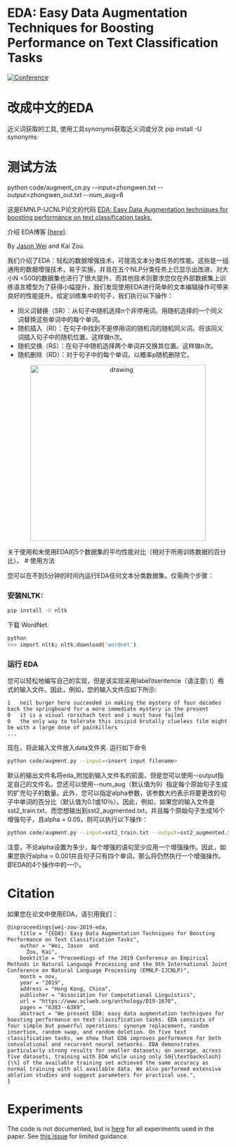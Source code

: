 # EDA: Easy Data Augmentation Techniques for Boosting Performance on Text Classification Tasks
[![Conference](http://img.shields.io/badge/EMNLP-2019-4b44ce.svg)](https://arxiv.org/abs/1901.11196)


# 改成中文的EDA
近义词获取的工具, 使用工具synonyms获取近义词或分次
pip install -U synonyms
# 测试方法
python code/augment_cn.py --input=zhongwen.txt --output=zhongwen_out.txt --num_aug=6


这是EMNLP-IJCNLP论文的代码 [EDA: Easy Data Augmentation techniques for boosting performance on text classification tasks.](https://arxiv.org/abs/1901.11196) 

介绍 EDA博客 [[here]](https://medium.com/@jason.20/these-are-the-easiest-data-augmentation-techniques-in-natural-language-processing-you-can-think-of-88e393fd610). 

By [Jason Wei](https://jasonwei20.github.io/research/) and Kai Zou.

我们介绍了EDA：轻松的数据增强技术，可提高文本分类任务的性能。这些是一组通用的数据增强技术，易于实施，并且在五个NLP分类任务上已显示出改进，对大小N <500的数据集也进行了很大提升。而其他技术则要求您仅在外部数据集上训练语言模型为了获得小幅提升，我们发现使用EDA进行简单的文本编辑操作可带来良好的性能提升。给定训练集中的句子，我们执行以下操作：

- 同义词替换（SR）：从句子中随机选择n个非停用词。用随机选择的一个同义词替换这些单词中的每个单词。
- 随机插入（RI）：在句子中找到不是停用词的随机词的随机同义词。将该同义词插入句子中的随机位置。这样做n次。
- 随机交换（RS）：在句子中随机选择两个单词并交换其位置。这样做n次。
- 随机删除（RD）：对于句子中的每个单词，以概率p随机删除它。

<p align="center"> <img src="eda_figure.png" alt="drawing" width="400" class="center"> </p>
关于使用和未使用EDA的5个数据集的平均性能对比（相对于所用训练数据的百分比）。
# 使用方法

您可以在不到5分钟的时间内运行EDA任何文本分类数据集。仅需两个步骤：

### 安装NLTK:

```bash
pip install -U nltk
```

下载 WordNet.
```bash
python
>>> import nltk; nltk.download('wordnet')
```

### 运行 EDA

您可以轻松地编写自己的实现，但是该实现采用label\tsentence（请注意\ t）格式的输入文件。因此，例如，您的输入文件应如下所示:

```
1   neil burger here succeeded in making the mystery of four decades back the springboard for a more immediate mystery in the present 
0   it is a visual rorschach test and i must have failed 
0   the only way to tolerate this insipid brutally clueless film might be with a large dose of painkillers
...
```

现在，将此输入文件放入data文件夹. 运行如下命令 

```bash
python code/augment.py --input=<insert input filename>
```

默认的输出文件名将eda_附加到输入文件名的前面，但是您可以使用--output指定自己的文件名。您还可以使用--num_aug（默认值为9）指定每个原始句子生成的扩充句子的数量。此外，您可以指定alpha参数，该参数大约表示将要更改的句子中单词的百分比（默认值为0.1或10％）。因此，例如，如果您的输入文件是sst2_train.txt，而您想输出到sst2_augmented.txt，并且每个原始句子生成16个增强句子，且alpha = 0.05，则可以执行以下操作：

```bash
python code/augment.py --input=sst2_train.txt --output=sst2_augmented.txt --num_aug=16 --alpha=0.05
```


注意，不论alpha设置为多少，每个增强的语句至少应用一个增强操作。因此，如果您执行alpha = 0.001并且句子只有四个单词，那么将仍然执行一个增强操作。即EDA的4个操作中的一个。

# Citation
如果您在论文中使用EDA，请引用我们：
```
@inproceedings{wei-zou-2019-eda,
    title = "{EDA}: Easy Data Augmentation Techniques for Boosting Performance on Text Classification Tasks",
    author = "Wei, Jason  and
      Zou, Kai",
    booktitle = "Proceedings of the 2019 Conference on Empirical Methods in Natural Language Processing and the 9th International Joint Conference on Natural Language Processing (EMNLP-IJCNLP)",
    month = nov,
    year = "2019",
    address = "Hong Kong, China",
    publisher = "Association for Computational Linguistics",
    url = "https://www.aclweb.org/anthology/D19-1670",
    pages = "6383--6389",
    abstract = "We present EDA: easy data augmentation techniques for boosting performance on text classification tasks. EDA consists of four simple but powerful operations: synonym replacement, random insertion, random swap, and random deletion. On five text classification tasks, we show that EDA improves performance for both convolutional and recurrent neural networks. EDA demonstrates particularly strong results for smaller datasets; on average, across five datasets, training with EDA while using only 50{\textbackslash}{\%} of the available training set achieved the same accuracy as normal training with all available data. We also performed extensive ablation studies and suggest parameters for practical use.",
}
```

# Experiments

The code is not documented, but is [here](https://github.com/jasonwei20/eda_nlp/tree/master/experiments) for all experiments used in the paper. See [this issue](https://github.com/jasonwei20/eda_nlp/issues/10) for limited guidance.



